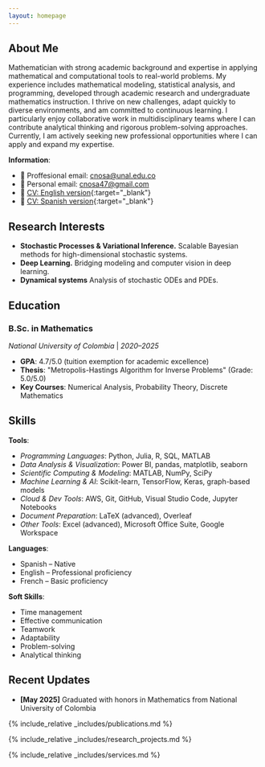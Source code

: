 ```yaml
---
layout: homepage
---
```


<!-- {% include_relative _config.yml %} -->

## About Me

Mathematician with strong academic background and expertise in applying mathematical and computational tools to real-world problems. My experience includes mathematical modeling, statistical analysis, and programming, developed through academic research and undergraduate mathematics instruction. I thrive on new challenges, adapt quickly to diverse environments, and am committed to continuous learning. I particularly enjoy collaborative work in multidisciplinary teams where I can contribute analytical thinking and rigorous problem-solving approaches. Currently, I am actively seeking new professional opportunities where I can apply and expand my expertise.

**Information**:  

- 📧 Proffesional email: cnosa@unal.edu.co  
- 📧 Personal email: cnosa47@gmail.com  
- 📃 [CV: English version](/assets/files/documents/cv_en.pdf){:target="_blank"}
- 📃 [CV: Spanish version](/assets/files/documents/cv_es.pdf){:target="_blank"}


## Research Interests

- **Stochastic Processes & Variational Inference.**  Scalable Bayesian methods for high-dimensional stochastic systems.  
- **Deep Learning.**  Bridging modeling and computer vision in deep learning.
- **Dynamical systems** Analysis of stochastic ODEs and PDEs.


## Education

### B.Sc. in Mathematics  

*National University of Colombia* | *2020–2025*  

- **GPA**: 4.7/5.0 (tuition exemption for academic excellence)  
- **Thesis**: "Metropolis-Hastings Algorithm for Inverse Problems" (Grade: 5.0/5.0)  
- **Key Courses**: Numerical Analysis, Probability Theory, Discrete Mathematics  

## Skills

**Tools**:  

- *Programming Languages*: Python, Julia, R, SQL, MATLAB  
- *Data Analysis & Visualization*: Power BI, pandas, matplotlib, seaborn  
- *Scientific Computing & Modeling*: MATLAB, NumPy, SciPy
- *Machine Learning & AI*: Scikit-learn, TensorFlow, Keras, graph-based models  
- *Cloud & Dev Tools*: AWS, Git, GitHub, Visual Studio Code, Jupyter Notebooks  
- *Document Preparation*: LaTeX (advanced), Overleaf  
- *Other Tools*: Excel (advanced), Microsoft Office Suite, Google Workspace  

**Languages**:  

- Spanish – Native  
- English – Professional proficiency  
- French – Basic proficiency  

**Soft Skills**:

- Time management
- Effective communication
- Teamwork 
- Adaptability
- Problem-solving
- Analytical thinking


## Recent Updates

- **[May 2025]** Graduated with honors in Mathematics from National University of Colombia


{% include_relative _includes/publications.md %}

{% include_relative _includes/research_projects.md %}

{% include_relative _includes/services.md %}


